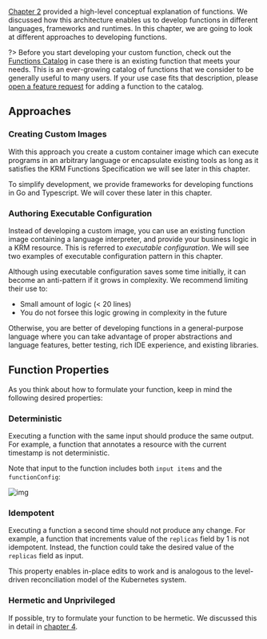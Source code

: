 [Chapter 2] provided a high-level conceptual explanation of functions. We
discussed how this architecture enables us to develop functions in different
languages, frameworks and runtimes. In this chapter, we are going to look at
different approaches to developing functions.

?> Before you start developing your custom function, check out the
[Functions Catalog](https://catalog.kpt.dev/ ":target=_self") in case there is
an existing function that meets your needs. This is an ever-growing catalog of
functions that we consider to be generally useful to many users. If your use
case fits that description, please [open a feature request][fr] for adding a
function to the catalog.

## Approaches

### Creating Custom Images

With this approach you create a custom container image which can execute
programs in an arbitrary language or encapsulate existing tools as long as it
satisfies the KRM Functions Specification we will see later in this chapter.

To simplify development, we provide frameworks for developing functions in Go
and Typescript. We will cover these later in this chapter.

### Authoring Executable Configuration

Instead of developing a custom image, you can use an existing function image
containing a language interpreter, and provide your business logic in a KRM
resource. This is referred to _executable configuration_. We will see two
examples of executable configuration pattern in this chapter.

Although using executable configuration saves some time initially, it can become
an anti-pattern if it grows in complexity. We recommend limiting their use to:

- Small amount of logic (< 20 lines)
- You do not forsee this logic growing in complexity in the future

Otherwise, you are better of developing functions in a general-purpose language
where you can take advantage of proper abstractions and language features,
better testing, rich IDE experience, and existing libraries.

## Function Properties

As you think about how to formulate your function, keep in mind the following
desired properties:

### Deterministic

Executing a function with the same input should produce the same output. For
example, a function that annotates a resource with the current timestamp is not
deterministic.

Note that input to the function includes both `input items` and the
`functionConfig`:

![img](/static/images/func.svg)

### Idempotent

Executing a function a second time should not produce any change. For example, a
function that increments value of the `replicas` field by 1 is not idempotent.
Instead, the function could take the desired value of the `replicas` field as
input.

This property enables in-place edits to work and is analogous to the
level-driven reconciliation model of the Kubernetes system.

### Hermetic and Unprivileged

If possible, try to formulate your function to be hermetic. We discussed this in
detail in [chapter 4].

[chapter 2]: /book/02-concepts/03-functions
[chapter 4]:
  /book/04-using-functions/02-imperative-function-execution?id=privileged-execution
[fr]:
  https://github.com/GoogleContainerTools/kpt/issues/new?assignees=&labels=enhancement&template=feature_request.md&title=
[functions specification]:
  /book/05-developing-functions/01-functions-specification
